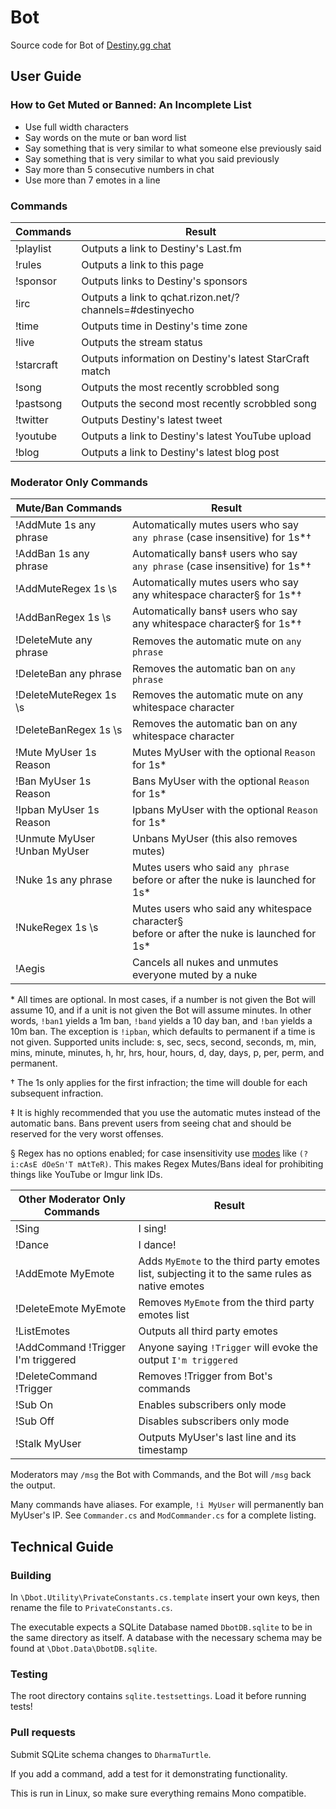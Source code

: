 # Bot

Source code for Bot of [Destiny.gg chat](http://www.destiny.gg/embed/chat)

## User Guide

### How to Get Muted or Banned: An Incomplete List
* Use full width characters
* Say words on the mute or ban word list
* Say something that is very similar to what someone else previously said
* Say something that is very similar to what you said previously
* Say more than 5 consecutive numbers in chat
* Use more than 7 emotes in a line

### Commands
Commands                                     | Result
---------------------------------------------|---
!playlist                                    | Outputs a link to Destiny's Last.fm
!rules                                       | Outputs a link to this page
!sponsor                                     | Outputs links to Destiny's sponsors
!irc                                         | Outputs a link to qchat.rizon.net/?channels=#destinyecho
!time                                        | Outputs time in Destiny's time zone
!live                                        | Outputs the stream status
!starcraft                                   | Outputs information on Destiny's latest StarCraft match
!song                                        | Outputs the most recently scrobbled song
!pastsong                                    | Outputs the second most recently scrobbled song
!twitter                                     | Outputs Destiny's latest tweet
!youtube                                     | Outputs a link to Destiny's latest YouTube upload
!blog                                        | Outputs a link to Destiny's latest blog post

### Moderator Only Commands
Mute/Ban Commands                            | Result
---------------------------------------------|---
!AddMute 1s any phrase                       | Automatically mutes users who say <br> `any phrase` (case insensitive) for 1s\*†
!AddBan 1s any phrase                        | Automatically bans‡ users who say <br> `any phrase` (case insensitive) for 1s\*†
!AddMuteRegex 1s \s                          | Automatically mutes users who say <br> any whitespace character§ for 1s\*†
!AddBanRegex 1s \s                           | Automatically bans‡ users who say <br> any whitespace character§ for 1s\*†
!DeleteMute any phrase                       | Removes the automatic mute on `any phrase`
!DeleteBan any phrase                        | Removes the automatic ban on `any phrase`
!DeleteMuteRegex 1s \s                       | Removes the automatic mute on any whitespace character
!DeleteBanRegex 1s \s                        | Removes the automatic ban on any whitespace character
!Mute MyUser 1s Reason                       | Mutes MyUser with the optional `Reason` for 1s\*
!Ban MyUser 1s Reason                        | Bans MyUser with the optional `Reason` for 1s\*
!Ipban MyUser 1s Reason                      | Ipbans MyUser with the optional `Reason` for 1s\*
!Unmute MyUser <br> !Unban MyUser            | Unbans MyUser (this also removes mutes)
!Nuke 1s any phrase                          | Mutes users who said `any phrase` <br> before or after the nuke is launched for 1s\*
!NukeRegex 1s \s                             | Mutes users who said any whitespace character§ <br> before or after the nuke is launched for 1s\*
!Aegis                                       | Cancels all nukes and unmutes everyone muted by a nuke

\* All times are optional. In most cases, if a number is not given the Bot will assume 10, and if a unit is not given the Bot will assume minutes. In other words, `!ban1` yields a 1m ban, `!band` yields a 10 day ban, and `!ban` yields a 10m ban. The exception is `!ipban`, which defaults to permanent if a time is not given. Supported units include: s, sec, secs, second, seconds, m, min, mins, minute, minutes, h, hr, hrs, hour, hours, d, day, days, p, per, perm, and permanent.

† The 1s only applies for the first infraction; the time will double for each subsequent infraction.

‡ It is highly recommended that you use the automatic mutes instead of the automatic bans. Bans prevent users from seeing chat and should be reserved for the very worst offenses.

§ Regex has no options enabled; for case insensitivity use [modes](http://www.regular-expressions.info/modifiers.html) like `(?i:cAsE dOeSn'T mAtTeR)`. This makes Regex Mutes/Bans ideal for prohibiting things like YouTube or Imgur link IDs.

Other Moderator Only Commands                | Result
---------------------------------------------|---
!Sing                                        | I sing!
!Dance                                       | I dance!
!AddEmote MyEmote                            | Adds `MyEmote` to the third party emotes list, subjecting it to the same rules as native emotes
!DeleteEmote MyEmote                         | Removes `MyEmote` from the third party emotes list
!ListEmotes                                  | Outputs all third party emotes
!AddCommand !Trigger I'm triggered           | Anyone saying `!Trigger` will evoke the output `I'm triggered`
!DeleteCommand !Trigger                      | Removes !Trigger from Bot's commands
!Sub On                                      | Enables subscribers only mode
!Sub Off                                     | Disables subscribers only mode
!Stalk MyUser                                | Outputs MyUser's last line and its timestamp

Moderators may `/msg` the Bot with Commands, and the Bot will `/msg` back the output.

Many commands have aliases. For example, `!i MyUser` will permanently ban MyUser's IP. See `Commander.cs` and `ModCommander.cs` for a complete listing.

## Technical Guide

### Building

In `\Dbot.Utility\PrivateConstants.cs.template` insert your own keys, then rename the file to `PrivateConstants.cs`.

The executable expects a SQLite Database named `DbotDB.sqlite` to be in the same directory as itself. A database with the necessary schema may be found at `\Dbot.Data\DbotDB.sqlite`.

### Testing

The root directory contains `sqlite.testsettings`. Load it before running tests!

### Pull requests

Submit SQLite schema changes to `DharmaTurtle`.

If you add a command, add a test for it demonstrating functionality.

This is run in Linux, so make sure everything remains Mono compatible.
